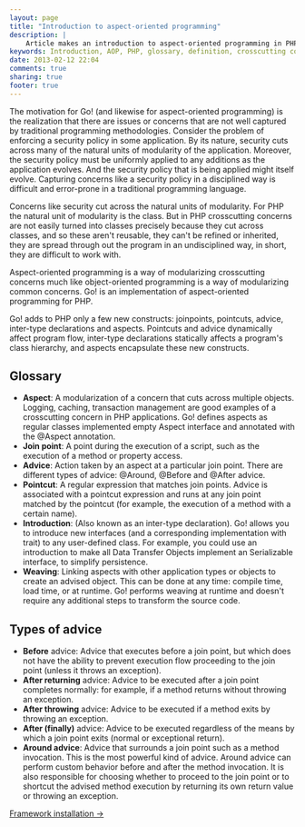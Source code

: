 ```yaml
---
layout: page
title: "Introduction to aspect-oriented programming"
description: |
    Article makes an introduction to aspect-oriented programming in PHP. AOP glossary defined
keywords: Introduction, AOP, PHP, glossary, definition, crosscutting concerns
date: 2013-02-12 22:04
comments: true
sharing: true
footer: true
---
```


The motivation for Go! (and likewise for aspect-oriented programming) is the realization that there are issues or
concerns that are not well captured by traditional programming methodologies.
Consider the problem of enforcing a security policy in some application. By its nature, security cuts across many of
the natural units of modularity of the application. Moreover, the security policy must be uniformly applied to any
additions as the application evolves. And the security policy that is being applied might itself evolve. Capturing
concerns like a security policy in a disciplined way is difficult and error-prone in a traditional programming language.

Concerns like security cut across the natural units of modularity. For PHP the natural unit of modularity is the class.
But in PHP crosscutting concerns are not easily turned into classes precisely because they cut across classes, and so
these aren't reusable, they can't be refined or inherited, they are spread through out the program in an undisciplined
way, in short, they are difficult to work with.

Aspect-oriented programming is a way of modularizing crosscutting concerns much like object-oriented programming is a
way of modularizing common concerns. Go! is an implementation of aspect-oriented programming for PHP.

Go! adds to PHP only a few new constructs: joinpoints, pointcuts, advice, inter-type declarations and aspects.
Pointcuts and advice dynamically affect program flow, inter-type declarations statically affects a program's class
hierarchy, and aspects encapsulate these new constructs.

## Glossary

* **Aspect**: A modularization of a concern that cuts across multiple objects. Logging, caching, transaction management
are good examples of a crosscutting concern in PHP applications.
Go! defines aspects as regular classes implemented empty Aspect interface and annotated with the @Aspect annotation.
* **Join point**: A point during the execution of a script, such as the execution of a method or property access.
* **Advice**: Action taken by an aspect at a particular join point. There are different types of advice: @Around,
@Before and @After advice.
* **Pointcut**: A regular expression that matches join points. Advice is associated with a pointcut expression and
runs at any join point matched by the pointcut (for example, the execution of a method with a certain name).
* **Introduction**: (Also known as an inter-type declaration). Go! allows you to introduce new interfaces (and a
corresponding implementation with trait) to any user-defined class. For example, you could use an introduction to
make all Data Transfer Objects implement an Serializable interface, to simplify persistence.
* **Weaving**: Linking aspects with other application types or objects to create an advised object. This can be done at
any time: compile time, load time, or at runtime.
Go! performs weaving at runtime and doesn't require any additional steps to transform the source code.

## Types of advice

* **Before** advice: Advice that executes before a join point, but which does not have the ability to prevent execution
flow proceeding to the join point (unless it throws an exception).
* **After returning** advice: Advice to be executed after a join point completes normally: for example, if a method
returns without throwing an exception.
* **After throwing** advice: Advice to be executed if a method exits by throwing an exception.
* **After (finally)** advice: Advice to be executed regardless of the means by which a join point exits
(normal or exceptional return).
* **Around advice**: Advice that surrounds a join point such as a method invocation. This is the most powerful kind of
advice. Around advice can perform custom behavior before and after the method invocation. It is also responsible for
choosing whether to proceed to the join point or to shortcut the advised method execution by returning its own return
value or throwing an exception.

<a class="next" href="../installation/">Framework installation &rarr;</a>